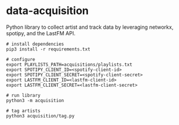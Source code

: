 # data-acquisition 

Python library to collect artist and track data by leveraging networkx, spotipy, and the LastFM API.

```
# install dependencies
pip3 install -r requirements.txt

# configure
export PLAYLISTS_PATH=acquisitions/playlists.txt
export SPOTIPY_CLIENT_ID=<spotify-client-id>
export SPOTIPY_CLIENT_SECRET=<spotify-client-secret>
export LASTFM_CLIENT_ID=<lastfm-client-id>
export LASTFM_CLIENT_SECRET=<lastfm-client-secret>

# run library
python3 -m acquisition

# tag artists
python3 acquisition/tag.py
```
